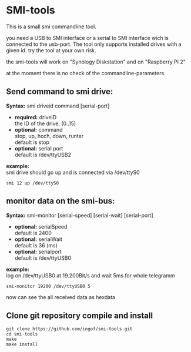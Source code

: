 SMI-tools
=========

This is a small smi commandline tool.

you need a USB to SMI interface or a serial to SMI interface wich is connected to the usb-port.
The tool only supports installed drives with a given id.
try the tool at your own risk.

the smi-tools will work on "Synology Diskstation" and on "Raspberry Pi 2"

at the moment there is no check of the commandline-parameters.

Send command to smi drive:
--------------------------
**Syntax:** smi driveid command [serial-port]<br>
* **required:** driveID<br>
the ID of the drive. (0..15)
* **optional:** command<br>
stop, up, hoch, down, runter<br>
default is stop
* **optional:** serial port<br>
default is /dev/ttyUSB2

**example:**<br>
smi drive should go up and is connected via /dev/ttyS0
```
smi 12 up /dev/ttyS0
```

monitor data on the smi-bus:
----------------------------
**Syntax:** smi-monitor [serial-speed] [serial-wait] [serial-port]<br>
* **optional:** serialSpeed<br>
default is 2400
* **optional:** serialWait<br>
default is 36 (ms)
* **optional:** serialport<br>
default is /dev/ttyUSB0


**example:**<br>
log on /dev/ttyUSB0 at 19.200Bit/s and wait 5ms for whole telegramm
```
smi-monitor 19200 /dev/ttyUSB0 5
```
now can see the all received data as hexdata

Clone git repository compile and install
----------------------------------------
```
git clone https://github.com/ingof/smi-tools.git
cd smi-tools
make
make install
```



